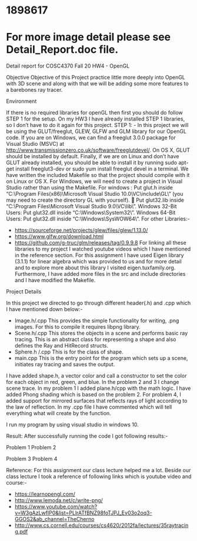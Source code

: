 # 1898617
# For more image detail please see Detail_Report.doc file.

Detail report  for COSC4370 Fall 20 HW4 - OpenGL 


Objective
Objective of this Project practice little more deeply into OpenGL with 3D scene and along with that we will be adding some more features to a barebones ray tracer.

Environment

If there is no required libraries for openGL then first you should do follow STEP 1 for the setup.
On my HW3 I have already installed STEP 1 libraries, so I don’t have to do it again for this project. 
STEP 1: -
In this project we will be using the GLUT/freeglut, GLEW, GLFW and GLM library for our OpenGL code. If you are on Windows, we can find a freeglut 3.0.0 package for Visual Studio (MSVC) at http://www.transmissionzero.co.uk/software/freeglutdevel/. On OS X, GLUT should be installed by default. Finally, if we are on Linux and don’t have GLUT already installed, you should be able to install it by running sudo apt-get install freeglut3-dev or sudo yum install freeglut devel in a terminal. We have written the included Makefile so that the project should compile with it on Linux or OS X. For Windows, we will need to create a project in Visual Studio rather than using the Makefile.
For windows :
	Put glut.h inside “C:\Program
Files(x86)\Microsoft Visual Studio
10.0\VC\include\GL\” (you may need to create the directory GL with yourself).
 Put glut32.lib inside “C:\Program
Files\Microsoft Visual Studio 9.0\VC\lib\”.
Windows 32-Bit Users: Put glut32.dll inside
“C:\Windows\System32\”.
Windows 64-Bit Users: Put glut32.dll inside
“C:\Windows\SysWOW64\”.
For other Libraries:-
-	https://sourceforge.net/projects/glew/files/glew/1.13.0/
-	https://www.glfw.org/download.html
-	https://github.com/g-truc/glm/releases/tag/0.9.9.8
For linking all these libraries to my project I watched youtube videos which I have mentioned in the reference section.
For this assignment I have used Eigen library (3.1.1) for linear algebra which was provided to us and for more detail and to explore more about this library I visited eigen.tuxfamily.org.
Furthermore, I have added more files in the src and include directories and I have modified the Makefile. 

Project Details

In this project we directed to go through different header(.h) and .cpp which I have mentioned down below:-
-	Image.h/.cpp 
This provides the simple functionality for writing, .png images. For this to compile it requires libpng library.
-	Scene.h/.cpp
This stores the objects in a scene and performs basic ray tracing. This is an abstract class for representing a shape and also defines the Ray and HitRecord structs.
-	Sphere.h /.cpp
This is for the class of shape.
-	main.cpp
This is the entry point for the program which sets up a scene, initiates ray tracing and saves the output.  

I have added shape.h, a vector color and call a constructor to set the color for each object in red, green, and blue. 
In the problem 2 and 3 I change scene trace. In my problem 1 I added plane.h/cpp with the math logic. I have added Phong shading which is based on the problem 2.
For problem 4, I added support for mirrored surfaces that reflects rays of light according to the law of reflection. In my .cpp file I have commented which will tell everything what will create by the function.

I run my program by using visual studio in windows 10.






Result:
After successfully running the code I got following results:- 

  Problem 1    Problem 2

  Problem 3    Problem 4 






Reference:
For this assignment our class lecture helped me a lot. Beside our class lecture I took a reference of following links which is youtube video and course:-
-	https://learnopengl.com/
-	http://www.lemoda.net/c/write-png/
-	https://www.youtube.com/watch?v=W3gAzLwfIP0&list=PLlrATfBNZ98foTJPJ_Ev03o2oq3-GGOS2&ab_channel=TheCherno
-	http://www.cs.cornell.edu/courses/cs4620/2012fa/lectures/35raytracing.pdf

